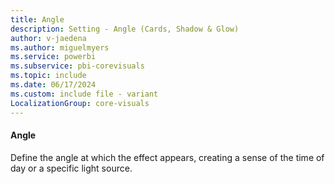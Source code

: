 ```yaml
---
title: Angle
description: Setting - Angle (Cards, Shadow & Glow)
author: v-jaedena
ms.author: miguelmyers
ms.service: powerbi
ms.subservice: pbi-corevisuals
ms.topic: include
ms.date: 06/17/2024
ms.custom: include file - variant
LocalizationGroup: core-visuals
---
```

#### Angle

Define the angle at which the effect appears, creating a sense of the time of day or a specific light source.
